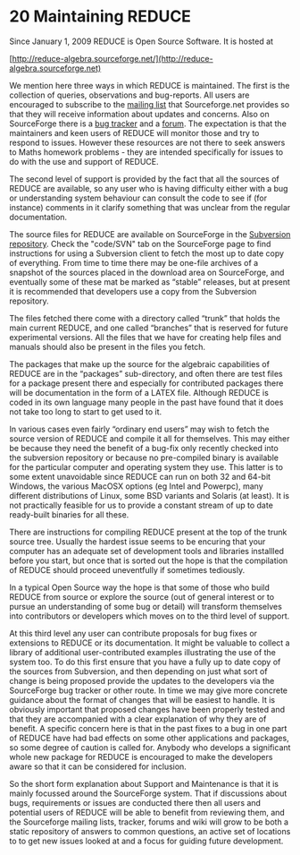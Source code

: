 # 20 Maintaining REDUCE

Since January 1, 2009 REDUCE is Open Source Software. It is hosted at

[http://reduce-algebra.sourceforge.net/](http://reduce-algebra.sourceforge.net)

We mention here three ways in which REDUCE is maintained. The first is the collection of queries, observations and bug-reports. All users are encouraged to subscribe to the [mailing list](https://sourceforge.net/mail/?group_id=248416) that Sourceforge.net provides so that they will receive information about updates and concerns. Also on SourceForge there is a [bug tracker](https://sourceforge.net/p/reduce-algebra/bugs/) and a [forum](https://sourceforge.net/p/reduce-algebra/discussion/). The expectation is that the maintainers and keen users of REDUCE will monitor those and try to respond to issues. However these resources are not there to seek answers to Maths homework problems - they are intended specifically for issues to do with the use and support of REDUCE.

The second level of support is provided by the fact that all the sources of REDUCE are available, so any user who is having difficulty either with a bug or understanding system behaviour can consult the code to see if (for instance) comments in it clarify something that was unclear from the regular documentation.

The source files for REDUCE are available on SourceForge in the [Subversion repository](https://sourceforge.net/p/reduce-algebra/code/HEAD/tree/). Check the "code/SVN" tab on the SourceForge page to find instructions for using a Subversion client to fetch the most up to date copy of everything. From time to time there may be one-file archives of a snapshot of the sources placed in the download area on SourceForge, and eventually some of these mat be marked as “stable” releases, but at present it is recommended that developers use a copy from the Subversion repository.

The files fetched there come with a directory called “trunk” that holds the main current REDUCE, and one called “branches” that is reserved for future experimental versions. All the files that we have for creating help files and manuals should also be present in the files you fetch.

The packages that make up the source for the algebraic capabilities of REDUCE are in the “packages” sub-directory, and often there are test files for a package present there and especially for contributed packages there will be documentation in the form of a LATEX file. Although REDUCE is coded in its own language many people in the past have found that it does not take too long to start to get used to it.

In various cases even fairly “ordinary end users” may wish to fetch the source version of REDUCE and compile it all for themselves. This may either be because they need the benefit of a bug-fix only recently checked into the subversion repository or because no pre-compiled binary is available for the particular computer and operating system they use. This latter is to some extent unavoidable since REDUCE can run on both 32 and 64-bit Windows, the various MacOSX options (eg Intel and Powerpc), many different distributions of Linux, some BSD variants and Solaris (at least). It is not practically feasible for us to provide a constant stream of up to date ready-built binaries for all these.

There are instructions for compiling REDUCE present at the top of the trunk source tree. Usually the hardest issue seems to be encuring that your computer has an adequate set of development tools and libraries installled before you start, but once that is sorted out the hope is that the compilation of REDUCE should proceed uneventfully if sometimes tediously.

In a typical Open Source way the hope is that some of those who build REDUCE from source or explore the source (out of general interest or to pursue an understanding of some bug or detail) will transform themselves into contributors or developers which moves on to the third level of support.

At this third level any user can contribute proposals for bug fixes or extensions to REDUCE or its documentation. It might be valuable to collect a library of additional user-contributed examples illustrating the use of the system too. To do this first ensure that you have a fully up to date copy of the sources from Subversion, and then depending on just what sort of change is being proposed provide the updates to the developers via the SourceForge bug tracker or other route. In time we may give more concrete guidance about the format of changes that will be easiest to handle. It is obviously important that proposed changes have been properly tested and that they are accompanied with a clear explanation of why they are of benefit. A specific concern here is that in the past fixes to a bug in one part of REDUCE have had bad effects on some other applications and packages, so some degree of caution is called for. Anybody who develops a significant whole new package for REDUCE is encouraged to make the developers aware so that it can be considered for inclusion.

So the short form explanation about Support and Maintenance is that it is mainly focussed around the SourceForge system. That if discussions about bugs, requirements or issues are conducted there then all users and potential users of REDUCE will be able to benefit from reviewing them, and the Sourceforge mailing lists, tracker, forums and wiki will grow to be both a static repository of answers to common questions, an active set of locations to to get new issues looked at and a focus for guiding future development.
